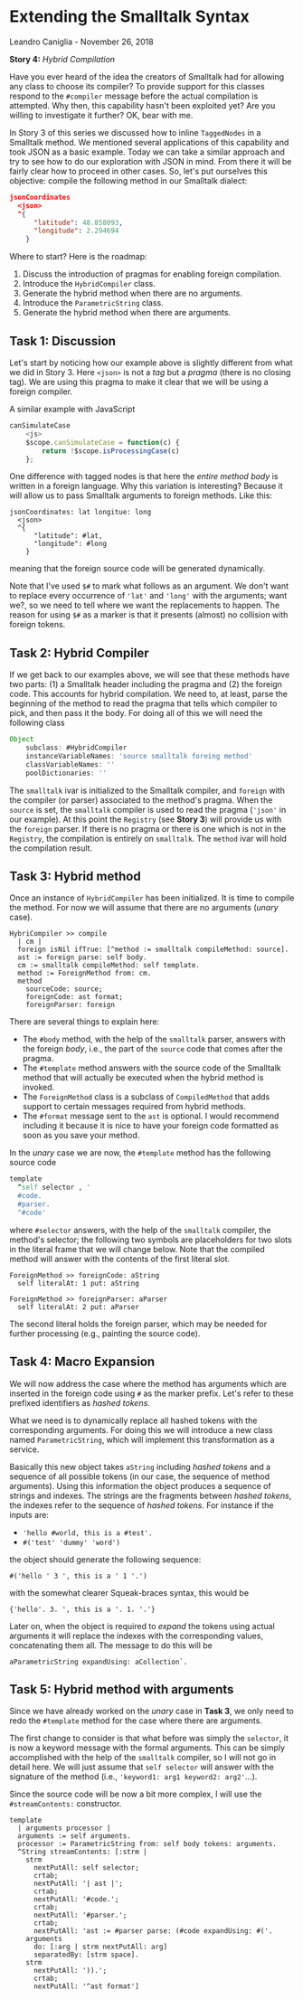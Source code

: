 # Extending the Smalltalk Syntax
Leandro Caniglia - November 26, 2018

**Story 4:** *Hybrid Compilation*

Have you ever heard of the idea the creators of Smalltalk had for allowing any class to choose its compiler? To provide support for this classes respond to the `#compiler` message before the actual compilation is attempted. Why then, this capability hasn't been exploited yet? Are you willing to investigate it further? OK, bear with me.

In Story 3 of this series we discussed how to inline `TaggedNodes` in a Smalltalk method. We mentioned several applications of this capability and took JSON as a basic example. Today we can take a similar approach and try to see how to do our exploration with JSON in mind. From there it will be fairly clear how to proceed in other cases. So, let's put ourselves this objective: compile the following method in our Smalltalk dialect:
```json
jsonCoordinates
  <json>
  ^{
      "latitude": 48.858093,
      "longitude": 2.294694
    }
```

Where to start? Here is the roadmap:

1. Discuss the introduction of pragmas for enabling foreign compilation.
2. Introduce the `HybridCompiler` class.
3. Generate the hybrid method when there are no arguments.
4. Introduce the `ParametricString` class.
5. Generate the hybrid method when there are arguments.

Task 1: Discussion
--

Let's start by noticing how our example above is slightly different from what we did in Story 3. Here `<json>` is not a _tag_ but a _pragma_ (there is no closing tag). We are using this pragma to make it clear that we will be using a foreign compiler.

A similar example with JavaScript
```javascript
canSimulateCase
	<js>
	$scope.canSimulateCase = function(c) {
		return !$scope.isProcessingCase(c)
	};
```

One difference with tagged nodes is that here the _entire method body_ is written in a foreign language. Why this variation is interesting? Because it will allow us to pass Smalltalk arguments to foreign methods. Like this:
```smalltalk
jsonCoordinates: lat longitue: long
  <json>
  ^{
      "latitude": #lat,
      "longitude": #long
    }
```
meaning that the foreign source code will be generated dynamically.

Note that I've used `$#` to mark what follows as an argument. We don't want to replace every occurrence of `'lat'` and `'long'` with the arguments; want we?, so we need to tell where we want the replacements to happen. The reason for using `$#` as a marker is that it presents (almost) no collision with foreign tokens.

Task 2: Hybrid Compiler
--
If we get back to our examples above, we will see that these methods have two parts: (1) a Smalltalk header including the pragma and (2) the foreign code. This accounts for hybrid compilation. We need to, at least, parse the beginning of the method to read the pragma that tells which compiler to pick, and then pass it the body. For doing all of this we will need the following class

```javascript
Object
	subclass: #HybridCompiler
	instanceVariableNames: 'source smalltalk foreing method'
	classVariableNames: ''
	poolDictionaries: ''
```

The `smalltalk` ivar is initialized to the Smalltalk compiler, and `foreign` with the compiler (or parser) associated to the method's pragma. When the `source` is set, the `smalltalk` compiler is used to read the pragma (`'json'` in our example). At this point the `Registry` (see **Story 3**) will provide us with the `foreign` parser. If there is no pragma or there is one which is not in the `Registry`, the compilation is entirely on `smalltalk`. The `method` ivar will hold the compilation result.

Task 3: Hybrid method
--

Once an instance of `HybridCompiler` has been initialized. It is time to compile the method. For now we will assume that there are no arguments (_unary_ case).
```
HybriCompiler >> compile
  | cm |
  foreign isNil ifTrue: [^method := smalltalk compileMethod: source].
  ast := foreign parse: self body.
  cm := smalltalk compileMethod: self template.
  method := ForeignMethod from: cm.
  method
    sourceCode: source;
    foreignCode: ast format;
    foreignParser: foreign
```

There are several things to explain here:

- The `#body` method, with the help of the `smalltalk` parser, answers with the foreign _body_, i.e., the part of the `source` code that comes after the pragma.
- The `#template` method answers with the source code of the Smalltalk method that will actually be executed when the hybrid method is invoked.
- The `ForeignMethod` class is a subclass of `CompiledMethod` that adds support to certain messages required from hybrid methods.
- The `#format` message sent to the `ast` is optional. I would recommend including it because it is nice to have your foreign code formatted as soon as you save your method.

In the _unary_ case we are now, the `#template` method has the following source code
```ruby
template
  ^self selector , '
  #code.
  #parser.
  ^#code'
```
where `#selector` answers, with the help of the `smalltalk` compiler, the method's selector; the following two symbols are placeholders for two slots in the literal frame that we will change below. Note that the compiled method will answer with the contents of the first literal slot.

```
ForeignMethod >> foreignCode: aString
  self literalAt: 1 put: aString
```
```
ForeignMethod >> foreignParser: aParser
  self literalAt: 2 put: aParser
```

The second literal holds the foreign parser, which may be needed for further processing (e.g., painting the source code).

Task 4: Macro Expansion
--

We will now address the case where the method has arguments which are inserted in the foreign code using `#` as the marker prefix. Let's refer to these prefixed identifiers as _hashed tokens_.

What we need is to dynamically replace all hashed tokens with the corresponding arguments. For doing this we will introduce a new class named `ParametricString`, which will implement this transformation as a service.

Basically this new object takes `aString` including _hashed tokens_ and a sequence of all possible tokens (in our case, the sequence of method arguments). Using this information the object produces a sequence of strings and indexes. The strings are the fragments between _hashed tokens_, the indexes refer to the sequence of _hashed tokens_. For instance if the inputs are:

- `'hello #world, this is a #test'.`
- `#('test' 'dummy' 'word')`

the object should generate the following sequence:

```
#('hello ' 3 ', this is a ' 1 '.')
```
with the somewhat clearer Squeak-braces syntax, this would be
```
{'hello'. 3. ', this is a '. 1. '.'}
```

Later on, when the object is required to _expand_ the tokens using actual arguments it will replace the indexes with the corresponding values, concatenating them all. The message to do this will be
```
aParametricString expandUsing: aCollection`.
```

Task 5: Hybrid method with arguments
--

Since we have already worked on the _unary_ case in **Task 3**, we only need to redo the `#template` method for the case where there are arguments.

The first change to consider is that what before was simply the `selector`, it is now a keyword message with the formal arguments. This can be simply accomplished with the help of the `smalltalk` compiler, so I will not go in detail here. We will just assume that `self selector` will answer with the signature of the method (i.e., `'keyword1: arg1 keyword2: arg2'`...).

Since the source code will be now a bit more complex, I will use the `#streamContents:` constructor.

```
template
  | arguments processor |
  arguments := self arguments.
  processor := ParametricString from: self body tokens: arguments.
  ^String streamContents: [:strm |
    strm
      nextPutAll: self selector;
      crtab;
      nextPutAll: '| ast |';
      crtab;
      nextPutAll: '#code.';
      crtab;
      nextPutAll: '#parser.';
      crtab;
      nextPutAll: 'ast := #parser parse: (#code expandUsing: #('.
    arguments
      do: [:arg | strm nextPutAll: arg]
      separatedBy: [strm space].
    strm
      nextPutAll: ')).';
      crtab;
      nextPutAll: '^ast format']
```
